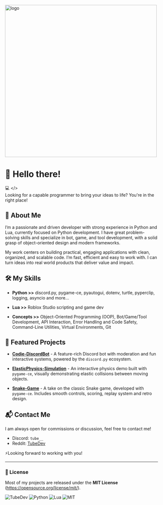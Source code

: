<p align="left">
  <img width="500" src="https://github.com/user-attachments/assets/f5a0f154-dee7-4653-9451-caa52513573a" alt="logo" />
</p>

# 👋 Hello there!
💻 </>  
Looking for a capable programmer to bring your ideas to life? You're in the right place!

## 🚀 About Me
I’m a passionate and driven developer with strong experience in Python and Lua, currently focused on Python development. I have great problem-solving skills and specialize in bot, game, and tool development, with a solid grasp of object-oriented design and modern frameworks.

My work centers on building practical, engaging applications with clean, organized, and scalable code. I’m fast, efficient and easy to work with. I can turn ideas into real world products that deliver value and impact.

## 🛠️ My Skills
- **Python >>** discord.py, pygame-ce, pyautogui, dotenv, turtle, pyperclip, logging, asyncio and more...

- **Lua >>** Roblox Studio scripting and game dev

- **Concepts >>** Object-Oriented Programming (OOP), Bot/Game/Tool Development, API Interaction, Error Handling and Code Safety, Command-Line Utilities, Virtual Environments, Git

## 📂 Featured Projects
- [**Codie-DiscordBot**](https://github.com/TubeDev/Codie-DiscordBot) - A feature-rich Discord bot with moderation and fun interactive systems, powered by the `discord.py` ecosystem.

- [**ElasticPhysics-Simulation**](https://github.com/TubeDev/ElasticPhysics-Simulation) - An interactive physics demo built with `pygame-ce`, visually demonstrating elastic collisions between moving objects.

- [**Snake-Game**](https://github.com/TubeDev/Snake-Game) - A take on the classic Snake game, developed with `pygame-ce`. Includes smooth controls, scoring, replay system and retro design.

## 📬 Contact Me
I am always open for commissions or discussion, feel free to contact me!

- Discord: `tube__`
- Reddit: [TubeDev](https://www.reddit.com/user/TubeDev_)

⚡Looking forward to working with you!

---

### 📜 License
Most of my projects are released under the **MIT License** (https://opensource.org/license/mit/).

![TubeDev](https://img.shields.io/badge/TubeDev--lime)
![Python](https://img.shields.io/badge/Python--blue?logo=python&logoColor=white)
![Lua](https://img.shields.io/badge/Lua--blue?logo=lua&logoColor=white)
![MIT](https://img.shields.io/badge/License-MIT-gold)
